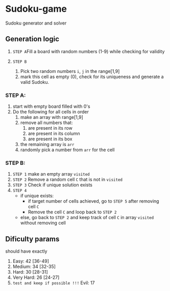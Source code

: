 # Sudoku-game
Sudoku generator and solver 

## Generation logic
1) `STEP A`Fill a board with random numbers (1-9) while checking for validity

1) `STEP B`
    1) Pick two random numbers `i`, `j` in the range[1,9]
    1) mark this cell as empty (0), check for its uniqueness and generate a valid Sudoku.


### STEP A:
1) start with empty board filled with 0's
1) Do the following for all cells in order
    1) make an array with range[1,9]
    1) remove all numbers that:
        1) are present in its row
        1) are present in its column
        1) are present in its box
    1) the remaining array is `arr`
    1) randomly pick a number from `arr` for the cell

### STEP B:
1) `STEP 1` make an empty array `visited`
1) `STEP 2` Remove a random cell `C` that is not in `visited`
1) `STEP 3` Check if unique solution exists
1) `STEP 4`
    - if unique exists:
        - if target number of cells achieved, go to `STEP 5` after removing cell `C`
        - Remove the cell `C` and loop back to `STEP 2`
    - else, go back to `STEP 2` and keep track of cell `C` in array `visited` without removing cell


## Dificulty params
should have exactly
1) Easy: 42 [36-49]
1) Medium: 34 [32-35]
1) Hard: 30 [28-31]
1) Very Hard: 26 [24-27]
1) `test and keep if possible !!!` Evil: 17
